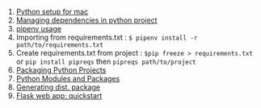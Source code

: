 1. [Python setup for mac](https://sourabhbajaj.com/mac-setup/Python/)
2. [Managing dependencies in python project](https://packaging.python.org/tutorials/managing-dependencies/)
3. [pipenv usage](https://pipenv.readthedocs.io/en/latest/basics/)
4. Importing from requirements.txt : 
    ```$ pipenv install -r path/to/requirements.txt```
5. Create requirements.txt from project : ```$pip freeze > requirements.txt``` or ```pip install pipreqs``` then ```pipreqs path/to/project```
6. [Packaging Python Projects](https://packaging.python.org/tutorials/packaging-projects/)
7. [Python Modules and Packages](https://docs.python.org/3/tutorial/modules.html#packages)
8. [Generating dist. package](https://packaging.python.org/tutorials/packaging-projects/#generating-distribution-archives)
9. [Flask web app: quickstart](http://flask.pocoo.org/docs/1.0/quickstart/#quickstart)
       
